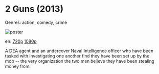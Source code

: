 # 2 Guns (2013)

Genres: action, comedy, crime

![poster](http://image.tmdb.org/t/p/w500/30lM3Uvzs6HOG5l4hzhwxYTWgd3.jpg)

en:
  [720p](magnet:?xt=urn:btih:9039366BA19414B37EBEC18B4ED9BC8392C66BF8&tr=udp://glotorrents.pw:6969/announce&tr=udp://tracker.opentrackr.org:1337/announce&tr=udp://torrent.gresille.org:80/announce&tr=udp://tracker.openbittorrent.com:80&tr=udp://tracker.coppersurfer.tk:6969&tr=udp://tracker.leechers-paradise.org:6969&tr=udp://p4p.arenabg.ch:1337&tr=udp://tracker.internetwarriors.net:1337)
  [1080p](magnet:?xt=urn:btih:2DA1E8CA685C84B17A53D023CC52DDBADB1939F7&tr=udp://glotorrents.pw:6969/announce&tr=udp://tracker.opentrackr.org:1337/announce&tr=udp://torrent.gresille.org:80/announce&tr=udp://tracker.openbittorrent.com:80&tr=udp://tracker.coppersurfer.tk:6969&tr=udp://tracker.leechers-paradise.org:6969&tr=udp://p4p.arenabg.ch:1337&tr=udp://tracker.internetwarriors.net:1337)
  


A DEA agent and an undercover Naval Intelligence officer who have been tasked with investigating one another find they have been set up by the mob -- the very organization the two men believe they have been stealing money from.